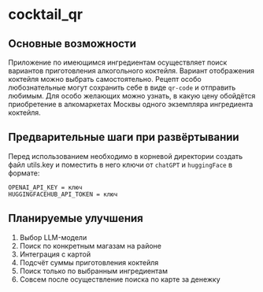 # cocktail_qr
## Основные возможности
Приложение по имеющимся ингредиентам осуществляет поиск вариантов приготовления алкогольного коктейля. 
Вариант отображения коктейля можно выбрать самостоятельно. Рецепт особо любознательные могут сохранить себе в виде `qr-code` и отправить любимым.
Для особо желающих можно узнать, в какую цену обойдётся приобретение в алкомаркетах Москвы одного экземпляра ингредиента коктейля. 

## Предварительные шаги при развёртывании
Перед использованием необходимо в корневой директории создать файл utils.key и поместить в него ключи от `chatGPT` и `huggingFace` в формате:
    
    OPENAI_API_KEY = ключ
    HUGGINGFACEHUB_API_TOKEN = ключ

##

## Планируемые улучшения
1. Выбор LLM-модели
2. Поиск по конкретным магазам на районе 
3. Интеграция с картой
4. Подсчёт суммы приготовления коктейля
5. Поиск только по выбранным ингредиентам
6. Совсем после осуществление поиска по карте за денежку